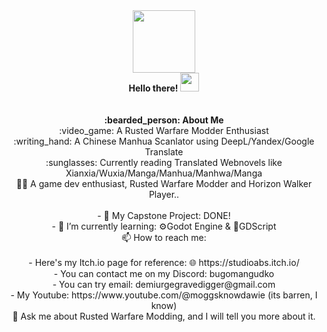 <div id="header" align="center">
  <img src="https://media.giphy.com/media/M9gbBd9nbDrOTu1Mqx/giphy.gif" width="100"/>
  <br>
   <b>Hello there!</b>
  <img src="https://media.giphy.com/media/hvRJCLFzcasrR4ia7z/giphy.gif" width="30px"/>
  <br>
  <br>
  <br>
  <b>:bearded_person: About Me</b><br>
  :video_game: A Rusted Warfare Modder Enthusiast
    <br>
    :writing_hand: A Chinese Manhua Scanlator using DeepL/Yandex/Google Translate
    <br>
    :sunglasses: Currently reading Translated Webnovels like Xianxia/Wuxia/Manga/Manhua/Manhwa/Manga
    <br>
    🧑‍🎨 A game dev enthusiast, Rusted Warfare Modder and Horizon Walker Player..

  <br>
  <br>
  - 📁 My Capstone Project: DONE!
 <br>
  - 🌱 I’m currently learning: ⚙️Godot Engine & 🔧GDScript
 <br>
  <center>📫 How to reach me:</center>
  <br>
  -  Here's my Itch.io page for reference: 🌐 https://studioabs.itch.io/
  <br>
  - You can contact me on my Discord: bugomangudko
  <br>
  - You can try email: demiurgegravedigger@gmail.com
  <br>
  - My Youtube: https://www.youtube.com/@moggsknowdawie
    (its barren, I know)
  <br>
  💬 Ask me about Rusted Warfare Modding, and I will tell you more about it.





  
</div>
 






<!--
**Moggle-Khraum/Moggle-Khraum** is a ✨ _special_ ✨ repository because its `README.md` (this file) appears on your GitHub profile.

Here are some ideas to get you started:

- 🔭 I’m currently working on ...
- 🌱 I’m currently learning ...
- 👯 I’m looking to collaborate on ...
- 🤔 I’m looking for help with ...
- 💬 Ask me about ...
- 📫 How to reach me: ...
- 😄 Pronouns: ...
- ⚡ Fun fact: ...
-->

